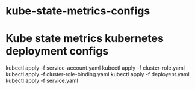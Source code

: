 # kube-state-metrics-configs
# Kube state metrics kubernetes deployment configs

kubectl apply -f service-account.yaml
kubectl apply -f cluster-role.yaml
kubectl apply -f cluster-role-binding.yaml
kubectl apply -f deployent.yaml
kubectl apply -f service.yaml